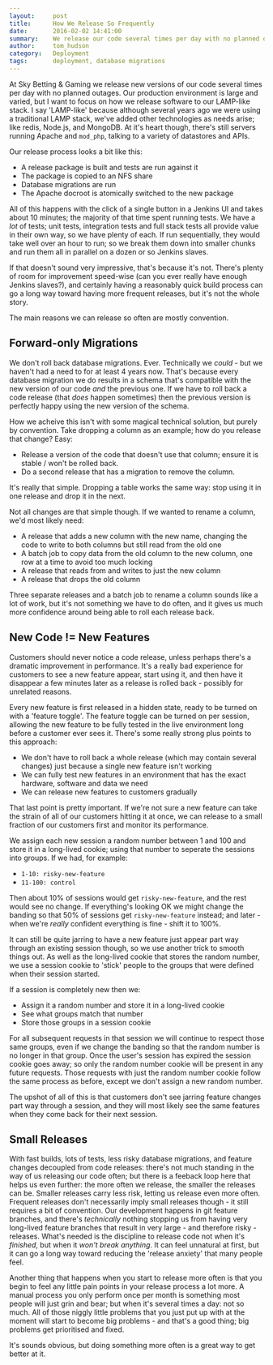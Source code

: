 ```yaml
---
layout:     post
title:      How We Release So Frequently
date:       2016-02-02 14:41:00
summary:    We release our code several times per day with no planned outages. Here's how.
author:     tom_hudson
category:   Deployment
tags:       deployment, database migrations
---
```


At Sky Betting & Gaming we release new versions of our code several times per day with no planned outages.
Our production environment is large and varied, but I want to focus on how we release software to our LAMP-like stack.
I say 'LAMP-like' because although several years ago we were using a traditional LAMP stack, we've added other technologies
as needs arise; like redis, Node.js, and MongoDB. At it's heart though, there's still servers running
Apache and `mod_php`, talking to a variety of datastores and APIs.

Our release process looks a bit like this:

* A release package is built and tests are run against it
* The package is copied to an NFS share
* Database migrations are run
* The Apache docroot is atomically switched to the new package 

All of this happens with the click of a single button in a Jenkins UI and takes about 10 minutes; the majority of that
time spent running tests. We have a *lot* of tests; unit tests, integration tests and full stack tests all provide
value in their own way, so we have plenty of each. If run sequentially, they would take well over an hour
to run; so we break them down into smaller chunks and run them all in parallel on a dozen or so Jenkins slaves.

If that doesn't sound very impressive, that's because it's not. There's plenty of room for improvement speed-wise
(can you ever really have enough Jenkins slaves?), and certainly having a reasonably quick build process can go
a long way toward having more frequent releases, but it's not the whole story.

The main reasons we can release so often are mostly convention.

## Forward-only Migrations

We don't roll back database migrations. Ever. Technically we *could* - but we haven't had a need to for at least 4 years now.
That's because every database migration we do results in a schema that's compatible with the new version of our
code *and* the previous one. If we have to roll back a code release (that *does* happen sometimes) then the previous
version is perfectly happy using the new version of the schema.

How we acheive this isn't with some magical technical solution, but purely by convention. Take dropping a column as an
example; how do you release that change? Easy:

* Release a version of the code that doesn't use that column; ensure it is stable / won't be rolled back.
* Do a second release that has a migration to remove the column.

It's really that simple. Dropping a table works the same way: stop using it in one release and drop it in the next.

Not all changes are that simple though. If we wanted to rename a column, we'd most likely need:

* A release that adds a new column with the new name, changing the code to write to both columns but still read from the old one
* A batch job to copy data from the old column to the new column, one row at a time to avoid too much locking
* A release that reads from and writes to just the new column
* A release that drops the old column

Three separate releases and a batch job to rename a column sounds like a lot of work, but it's not something we have to do
often, and it gives us much more confidence around being able to roll each release back.

## New Code != New Features

Customers should never notice a code release, unless perhaps there's a dramatic improvement in performance.
It's a really bad experience for customers to see a new feature appear, start using it, and then have it disappear
a few minutes later as a release is rolled back - possibly for unrelated reasons.

Every new feature is first released in a hidden state, ready to be turned on with a 'feature toggle'. The feature toggle can
be turned on per session, allowing the new feature to be fully tested in the live environment long before a customer ever
sees it. There's some really strong plus points to this approach:

* We don't have to roll back a whole release (which may contain several changes) just because a single new feature isn't working
* We can fully test new features in an environment that has the exact hardware, software and data we need
* We can release new features to customers gradually

That last point is pretty important. If we're not sure a new feature can take the strain of all of our customers hitting it
at once, we can release to a small fraction of our customers first and monitor its performance.

We assign each new session a random number between 1 and 100 and store it in a long-lived cookie; using
that number to seperate the sessions into groups. If we had, for example:

* `1-10: risky-new-feature`
* `11-100: control`

Then about 10% of sessions would get `risky-new-feature`, and the rest would see no change. If everything's looking
OK we might change the banding so that 50% of sessions get `risky-new-feature` instead; and later - when we're
*really* confident everything is fine - shift it to 100%.

It can still be quite jarring to have a new feature just appear part way through an existing session though, so
we use another trick to smooth things out. As well as the long-lived cookie that stores the random number, we
use a session cookie to 'stick' people to the groups that were defined when their session started.

If a session is completely new then we:

* Assign it a random number and store it in a long-lived cookie
* See what groups match that number
* Store those groups in a session cookie

For all subsequent requests in that session we will continue to respect those same groups, even if we change the
banding so that the random number is no longer in that group.
Once the user's session has expired the session cookie goes away; so only the random number cookie will be present
in any future requests. Those requests with just the random number cookie follow the same process as before,
except we don't assign a new random number.

The upshot of all of this is that customers don't see jarring feature changes part way through a session, and
they will most likely see the same features when they come back for their next session.

## Small Releases

With fast builds, lots of tests, less risky database migrations, and feature changes decoupled from code releases: there's
not much standing in the way of us releasing our code often; but there is a feeback loop here that helps us
even further: the more often we release, the smaller the releases can be. Smaller releases carry less risk,
letting us release even more often. Frequent releases don't necessarily imply small releases though - it still requires a bit of convention.
Our development happens in git feature branches, and there's *technically* nothing stopping us from having very long-lived feature
branches that result in very large - and therefore risky - releases. What's needed is the discipline to release code
not when it's *finished*, but when it *won't break anything*. It can feel unnatural at first, but it can go a long way toward
reducing the 'release anxiety' that many people feel.

Another thing that happens when you start to release more often is that you begin to feel any little pain points
in your release process a lot more. A manual process you only perform once per month is something most people
will just grin and bear; but when it's several times a day: not so much. All of those niggly little problems that you
just put up with at the moment will start to become big problems - and that's a good thing; big problems get
prioritised and fixed.

It's sounds obvious, but doing something more often is a great way to get better at it.
